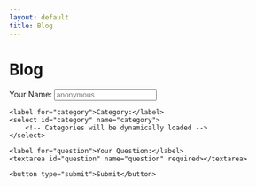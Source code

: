 ```yaml
---
layout: default
title: Blog
---
```


<h1>Blog</h1>

<form id="question-form">
    <label for="name">Your Name:</label>
    <input type="text" id="name" name="name" placeholder="anonymous">

    <label for="category">Category:</label>
    <select id="category" name="category">
        <!-- Categories will be dynamically loaded -->
    </select>

    <label for="question">Your Question:</label>
    <textarea id="question" name="question" required></textarea>

    <button type="submit">Submit</button>
</form>

<div id="questions-container">
    <!-- Questions and answers will be dynamically displayed here -->
</div>

<script>
    // Load categories and questions when the page loads
    document.addEventListener('DOMContentLoaded', function() {
        loadCategories();
        loadQuestions();
    });

    function loadCategories() {
        // Mock categories for now; replace with an API or database call
        const categories = [
            { id: 1, name: "Individual Tax" },
            { id: 2, name: "Corporate and Trust Tax" },
            { id: 3, name: "Bookkeeping and Payroll" },
            { id: 4, name: "Non-Resident Tax" },
            { id: 5, name: "Not-for-Profit Accounting" },
            { id: 6, name: "Others" }
        ];

        const categorySelect = document.getElementById("category");
        categories.forEach(category => {
            const option = document.createElement("option");
            option.value = category.id;
            option.textContent = category.name;
            categorySelect.appendChild(option);
        });
    }

    function loadQuestions() {
        // Function to dynamically load existing questions (if any)
    }
</script>